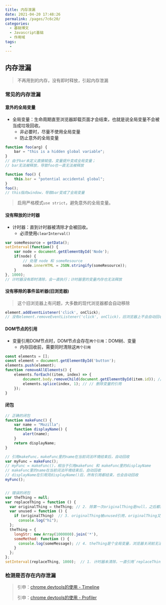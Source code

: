 ```yaml
---
title: 内存泄漏
date: 2021-04-20 17:48:26
permalink: /pages/7c6c20/
categories:
  - 基础博文
  - Javascript基础
  - 作用域
tags:
  -
---
```


## 内存泄漏
> 不再用到的内存，没有即时释放，引起内存泄漏


### 常见的内存泄漏

#### 意外的全局变量
+ 全局变量：生命周期直至浏览器卸载页面才会结束，也就是说全局变量不会被当成垃圾回收。
   + 非必要时，尽量不使用全局变量
   + 防止意外的全局变量


```js
function foo(arg) {
    bar = "this is a hidden global variable";
}
// 由于bar未定义直接赋值，变量提升变成全局变量；
// bar无法被释放，导致foo也一直无法被释放

function foo() {
    this.bar = "potential accidental global";
}
foo();
// this指向window，导致bar变成了全局变量
```
> 启用严格模式`use strict`，避免意外的全局变量。


#### 没有释放的计时器
+ 计时器：直到计时器被清除才会被回收。
   + 必须使用`clearInterval()`
```js
var someResource = getData();
setInterval(function() {
    var node = document.getElementById('Node');
    if(node) {
        // 处理 node 和 someResource
        node.innerHTML = JSON.stringify(someResource));
    }
}, 1000);
// 计时器没有即时清除，会一直执行；计时器里的变量内存也无法释放
```

#### 没有移除的事件监听器(旧浏览器)
> 这个旧浏览器上有问题，大多数的现代浏览器都会自动移除

```js
element.addEventListener('click', onClick);
// 没有element.removeEventListener('click', onClick)，旧浏览器上不会自动回收
```

#### DOM节点的引用
+ 变量引用DOM节点时，DOM节点会存在`两个引用`：DOM树、变量
  + 内存回收前，需要同时清除这`两个引用`
```js
const elements = [];
const element = document.getElementById('button');
elements.push(element);
function removeAllElements() {
    elements.forEach((item, index) => {
        document.body.removeChild(document.getElementById(item.id)); // 删除DOM树的引用
        elements.splice(index, 1); // // 删除变量的引用
    });
}
```


#### 闭包
```js
// 正确的闭包
function makeFunc() {
    var name = "Mozilla";
    function displayName() {
        alert(name);
    }
    return displayName;
}

// 引用makeFunc，makeFunc里的name在当前词法环境结束后，自动回收
var myFunc = makeFunc();
// myFunc = makeFunc()，相当于引用makeFunc 和 makeFunc里的displayName
// makeFunc里的name在当前词法环境结束后，自动回收
// displayName在引用完displayName()后，所有引用都结束，也会自动回收
myFunc();


// 错误的闭包
var theThing = null;
var replaceThing = function () {
  var originalThing = theThing; // 2. 除第一次originalThing是null，之后都是一个对象
  var unused = function () {
    if (originalThing)  // 3. originalThing被unused引用，originalThing又是个对象，导致originalThing一直无法被释放
      console.log("hi");
  };
  theThing = {
    longStr: new Array(1000000).join('*'),
    someMethod: function () {
      console.log(someMessage); // 4. theThing是个全局变量，浏览器关闭前无法释放，闭包里的someMessage也无法释放
    }
  };
};
setInterval(replaceThing, 1000);  // 1. 计时器未清除，一直引用`replaceThing`，无法释放
```

### 检测是否存在内存泄漏
> 引申：[chrome devtools的使用 - Timeline](/pages/ac7a39/)
>
> 引申：[chrome devtools的使用 - Profiler](/pages/0bf8e2/)